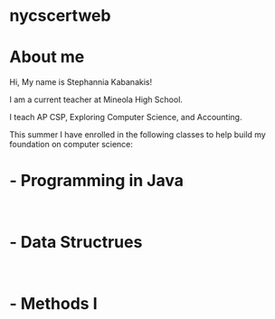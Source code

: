 # nycscertweb
<h1>About me </h1>
Hi, My name is Stephannia Kabanakis!

I am a current teacher at Mineola High School. 

I teach AP CSP, Exploring Computer Science, and Accounting.

This summer I have enrolled in the following classes to help build my foundation on computer science:
    <br><h1>  - Programming in Java </h1>
    <br> <h1> - Data Structrues </h1>
     <br><h1> - Methods I </h1>
